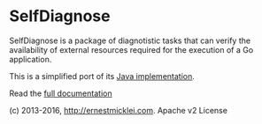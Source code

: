 SelfDiagnose
==

SelfDiagnose is a package of diagnotistic tasks that can verify the availability of external resources required for the execution of a Go application.

This is a simplified port of its [Java implementation](https://github.com/emicklei/selfdiagnose/).

Read the [full documentation](http://godoc.org/github.com/emicklei/go-selfdiagnose)

(c) 2013-2016, http://ernestmicklei.com. Apache v2 License